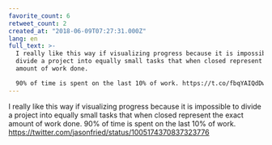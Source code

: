 ```yaml
---
favorite_count: 6
retweet_count: 2
created_at: "2018-06-09T07:27:31.000Z"
lang: en
full_text: >-
  I really like this way if visualizing progress because it is impossible to
  divide a project into equally small tasks that when closed represent the exact
  amount of work done.

  90% of time is spent on the last 10% of work. https://t.co/fbqYAIQdDw
---
```


I really like this way if visualizing progress because it is impossible to
divide a project into equally small tasks that when closed represent the exact
amount of work done. 90% of time is spent on the last 10% of work.
<https://twitter.com/jasonfried/status/1005174370837323776>
